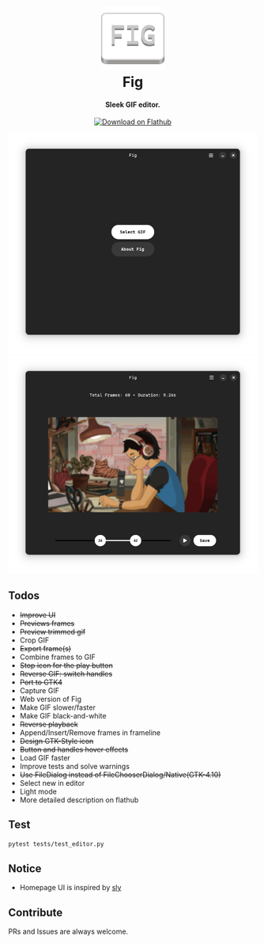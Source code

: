 <h1 align="center" style="border-bottom: none;">
  <img alt="Fig" src="assets/io.github.Q1CHENL.fig.svg" width="128" height="128"/>
  <br>
  Fig
</h1>
<h4 align="center">Sleek GIF editor.</h4>


<p align="center">
  <a href="https://flathub.org/apps/details/io.github.Q1CHENL.fig">
    <img alt="Download on Flathub" src="https://flathub.org/api/badge?svg&locale=en&light" width="200"/>
  </a>
</p>

![UI](screenshots/screenshot-home.png)
![UI](screenshots/screenshot-editor.png)

## Todos

- ~~Improve UI~~
- ~~Previews frames~~
- ~~Preview trimmed gif~~
- Crop GIF
- ~~Export frame(s)~~
- Combine frames to GIF
- ~~Stop icon for the play button~~
- ~~Reverse GIF: switch handles~~
- ~~Port to GTK4~~
- Capture GIF
- Web version of Fig
- Make GIF slower/faster
- Make GIF black-and-white
- ~~Reverse playback~~
- Append/Insert/Remove frames in frameline
- ~~Design GTK-Style icon~~
- ~~Button and handles hover effects~~
- Load GIF faster
- Improve tests and solve warnings
- ~~Use FileDialog instead of FileChooserDialog/Native(GTK-4.10)~~
- Select new in editor
- Light mode
- More detailed description on flathub

## Test

`pytest tests/test_editor.py`

## Notice

- Homepage UI is inspired by [sly](https://github.com/kra-mo/sly)

## Contribute

PRs and Issues are always welcome.
